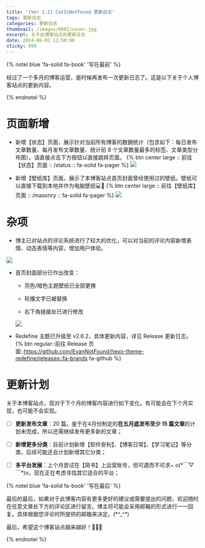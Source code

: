 ```yaml
---
title: '[Ver 1.2] CatIsNotFound 更新日志'
tags: 更新日志
categories: 更新日志 
thumbnail: /images/0602/cover.jpg
excerpt: 关于此博客站点的更新日志
date: 2024-06-02 12:50:08
sticky: 999
---
```


{% notel blue 'fa-solid fa-book' '写在最前' %}

经过了一个多月的博客运营，是时候再发布一次更新日志了。这是以下关于个人博客站点的更新内容。

{% endnotel %}

# 页面新增

* 新增【状态】页面，展示针对当前所有博客的数据统计（包含如下：每日发布文章数量、每月发布文章数量、统计前 8 个文章数量最多的标签、文章类型分布图）。请直接点击下方按钮以直接跳转页面。 
{% btn center large :: 前往【状态】页面 :: /status :: fa-solid fa-pager %}
  ![](/images/0602/status.jpg)
  

* 新增【壁纸库】页面，展示了本博客站点首页封面曾经使用过的壁纸。壁纸可以直接下载到本地并作为电脑壁纸💻🧐 
{% btn center large :: 前往【壁纸库】页面 :: /masonry :: fa-solid fa-pager %}
  ![](/images/0602/wallpaper.jpg)
 

# 杂项

* 博主已对站点的评论系统进行了较大的优化，可以对当前的评论内容新增表情、动态表情等内容，增加用户体验。

![](/images/0602/comment.jpg)

* 首页封面部分已作出改变：
  
  * 亮色/暗色主题壁纸已全部更换
  
  * 轮播文字已被替换
  
  * 右下角链接处已进行修改
  
  ![](/images/0602/cover.jpg)

* Redefine 主题已升级至 v2.6.2，具体更新内容，详见 Release 更新日志。{% btn regular::前往 Release 页面::https://github.com/EvanNotFound/hexo-theme-redefine/releases::fa-brands fa-github %}

# 更新计划

关于本博客站点，现对于下个月的博客内容进行如下变化。有可能会在下个月实现，也可能不会实现。

* [ ] **更新发布文章**：20 篇。鉴于在4月份制定的**在五月底发布至少 15 篇文章**的计划未完成，所以还需继续发布更多新的文章；

* [ ] **新增更多分类**：目前计划新增【软件安利】、【博客日常】、【学习笔记】等分类，后续可能还会计划新增其它分类；

* [ ] **多平台发展**：上个月尝试在【简书】上运营账号，但可遇而不可求~ o(\*￣▽￣\*)o，现在正在考虑寻找其它适合的平台；

{% notel blue 'fa-solid fa-book' '写在最后' %}

最后的最后，如果对于此博客内容有更多更好的建议或需要提出的问题，欢迎随时在任意文章处下方的评论区进行留言。博主将可能会采用邮箱的形式进行一一回复。具体根据您评论时所提供的邮箱来决定。(\*^_^\*)

最后，希望这个博客站点越来越好！🎉🎉🎉

{% endnotel %}
